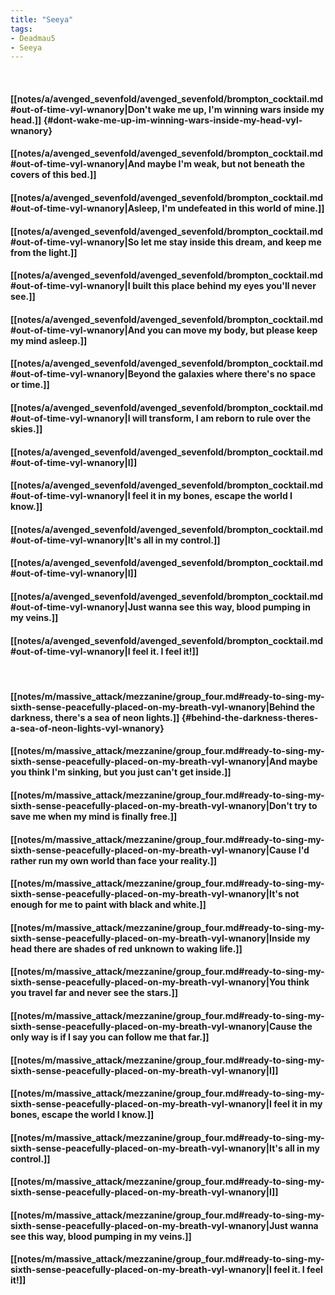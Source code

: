 ```yaml
---
title: "Seeya"
tags:
- Deadmau5
- Seeya
---
```

&nbsp;
#### [[notes/a/avenged_sevenfold/avenged_sevenfold/brompton_cocktail.md#out-of-time-vyl-wnanory|Don't wake me up, I'm winning wars inside my head.]] {#dont-wake-me-up-im-winning-wars-inside-my-head-vyl-wnanory}
#### [[notes/a/avenged_sevenfold/avenged_sevenfold/brompton_cocktail.md#out-of-time-vyl-wnanory|And maybe I'm weak, but not beneath the covers of this bed.]]
#### [[notes/a/avenged_sevenfold/avenged_sevenfold/brompton_cocktail.md#out-of-time-vyl-wnanory|Asleep, I'm undefeated in this world of mine.]]
#### [[notes/a/avenged_sevenfold/avenged_sevenfold/brompton_cocktail.md#out-of-time-vyl-wnanory|So let me stay inside this dream, and keep me from the light.]]
#### [[notes/a/avenged_sevenfold/avenged_sevenfold/brompton_cocktail.md#out-of-time-vyl-wnanory|I built this place behind my eyes you'll never see.]]
#### [[notes/a/avenged_sevenfold/avenged_sevenfold/brompton_cocktail.md#out-of-time-vyl-wnanory|And you can move my body, but please keep my mind asleep.]]
#### [[notes/a/avenged_sevenfold/avenged_sevenfold/brompton_cocktail.md#out-of-time-vyl-wnanory|Beyond the galaxies where there's no space or time.]]
#### [[notes/a/avenged_sevenfold/avenged_sevenfold/brompton_cocktail.md#out-of-time-vyl-wnanory|I will transform, I am reborn to rule over the skies.]]
#### [[notes/a/avenged_sevenfold/avenged_sevenfold/brompton_cocktail.md#out-of-time-vyl-wnanory|I]]
#### [[notes/a/avenged_sevenfold/avenged_sevenfold/brompton_cocktail.md#out-of-time-vyl-wnanory|I feel it in my bones, escape the world I know.]]
#### [[notes/a/avenged_sevenfold/avenged_sevenfold/brompton_cocktail.md#out-of-time-vyl-wnanory|It's all in my control.]]
#### [[notes/a/avenged_sevenfold/avenged_sevenfold/brompton_cocktail.md#out-of-time-vyl-wnanory|I]]
#### [[notes/a/avenged_sevenfold/avenged_sevenfold/brompton_cocktail.md#out-of-time-vyl-wnanory|Just wanna see this way, blood pumping in my veins.]]
#### [[notes/a/avenged_sevenfold/avenged_sevenfold/brompton_cocktail.md#out-of-time-vyl-wnanory|I feel it. I feel it!]]
&nbsp;
#### [[notes/m/massive_attack/mezzanine/group_four.md#ready-to-sing-my-sixth-sense-peacefully-placed-on-my-breath-vyl-wnanory|Behind the darkness, there's a sea of neon lights.]] {#behind-the-darkness-theres-a-sea-of-neon-lights-vyl-wnanory}
#### [[notes/m/massive_attack/mezzanine/group_four.md#ready-to-sing-my-sixth-sense-peacefully-placed-on-my-breath-vyl-wnanory|And maybe you think I'm sinking, but you just can't get inside.]]
#### [[notes/m/massive_attack/mezzanine/group_four.md#ready-to-sing-my-sixth-sense-peacefully-placed-on-my-breath-vyl-wnanory|Don't try to save me when my mind is finally free.]]
#### [[notes/m/massive_attack/mezzanine/group_four.md#ready-to-sing-my-sixth-sense-peacefully-placed-on-my-breath-vyl-wnanory|Cause I'd rather run my own world than face your reality.]]
#### [[notes/m/massive_attack/mezzanine/group_four.md#ready-to-sing-my-sixth-sense-peacefully-placed-on-my-breath-vyl-wnanory|It's not enough for me to paint with black and white.]]
#### [[notes/m/massive_attack/mezzanine/group_four.md#ready-to-sing-my-sixth-sense-peacefully-placed-on-my-breath-vyl-wnanory|Inside my head there are shades of red unknown to waking life.]]
#### [[notes/m/massive_attack/mezzanine/group_four.md#ready-to-sing-my-sixth-sense-peacefully-placed-on-my-breath-vyl-wnanory|You think you travel far and never see the stars.]]
#### [[notes/m/massive_attack/mezzanine/group_four.md#ready-to-sing-my-sixth-sense-peacefully-placed-on-my-breath-vyl-wnanory|Cause the only way is if I say you can follow me that far.]]
#### [[notes/m/massive_attack/mezzanine/group_four.md#ready-to-sing-my-sixth-sense-peacefully-placed-on-my-breath-vyl-wnanory|I]]
#### [[notes/m/massive_attack/mezzanine/group_four.md#ready-to-sing-my-sixth-sense-peacefully-placed-on-my-breath-vyl-wnanory|I feel it in my bones, escape the world I know.]]
#### [[notes/m/massive_attack/mezzanine/group_four.md#ready-to-sing-my-sixth-sense-peacefully-placed-on-my-breath-vyl-wnanory|It's all in my control.]]
#### [[notes/m/massive_attack/mezzanine/group_four.md#ready-to-sing-my-sixth-sense-peacefully-placed-on-my-breath-vyl-wnanory|I]]
#### [[notes/m/massive_attack/mezzanine/group_four.md#ready-to-sing-my-sixth-sense-peacefully-placed-on-my-breath-vyl-wnanory|Just wanna see this way, blood pumping in my veins.]]
#### [[notes/m/massive_attack/mezzanine/group_four.md#ready-to-sing-my-sixth-sense-peacefully-placed-on-my-breath-vyl-wnanory|I feel it. I feel it!]]
